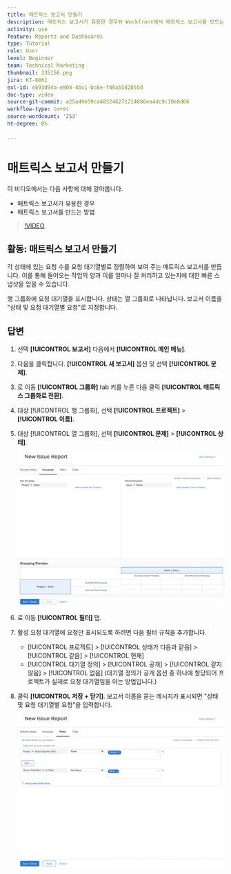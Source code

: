 ```yaml
---
title: 매트릭스 보고서 만들기
description: 매트릭스 보고서가 유용한 경우와 Workfront에서 매트릭스 보고서를 만드는 방법을 알아봅니다.
activity: use
feature: Reports and Dashboards
type: Tutorial
role: User
level: Beginner
team: Technical Marketing
thumbnail: 335156.png
jira: KT-8861
exl-id: e893d94a-e808-4bc1-bc6e-f46a5582b55d
doc-type: video
source-git-commit: a25a49e59ca483246271214886ea4dc9c10e8d66
workflow-type: tm+mt
source-wordcount: '253'
ht-degree: 0%

---
```


# 매트릭스 보고서 만들기

이 비디오에서는 다음 사항에 대해 알아봅니다.

* 매트릭스 보고서가 유용한 경우
* 매트릭스 보고서를 만드는 방법

>[!VIDEO](https://video.tv.adobe.com/v/335156/?quality=12&learn=on)

## 활동: 매트릭스 보고서 만들기

각 상태에 있는 요청 수를 요청 대기열별로 정렬하여 보여 주는 매트릭스 보고서를 만듭니다. 이를 통해 들어오는 작업의 양과 이를 얼마나 잘 처리하고 있는지에 대한 빠른 스냅샷을 얻을 수 있습니다.

행 그룹화에 요청 대기열을 표시합니다. 상태는 열 그룹화로 나타납니다. 보고서 이름을 &quot;상태 및 요청 대기열별 요청&quot;로 지정합니다.

## 답변

1. 선택 **[!UICONTROL 보고서]** 다음에서 **[!UICONTROL 메인 메뉴]**.
1. 다음을 클릭합니다. **[!UICONTROL 새 보고서]** 옵션 및 선택 **[!UICONTROL 문제]**.
1. 로 이동 **[!UICONTROL 그룹화]** tab 키를 누른 다음 클릭 **[!UICONTROL 매트릭스 그룹화로 전환]**.
1. 대상 [!UICONTROL 행 그룹화], 선택 **[!UICONTROL 프로젝트]** > **[!UICONTROL 이름]**.
1. 대상 [!UICONTROL 열 그룹화], 선택 **[!UICONTROL 문제]** > **[!UICONTROL 상태]**.

   ![새 문제 보고서 그룹화를 만드는 화면 이미지](assets/matrix-report-groupings.png)

1. 로 이동 **[!UICONTROL 필터]** 탭.
1. 활성 요청 대기열에 요청만 표시되도록 하려면 다음 필터 규칙을 추가합니다.

   * [!UICONTROL 프로젝트] > [!UICONTROL 상태가 다음과 같음] > [!UICONTROL 같음] > [!UICONTROL 현재]
   * [!UICONTROL 대기열 정의] > [!UICONTROL 공개] > [!UICONTROL 같지 않음] > [!UICONTROL 없음] (대기열 정의가 공개 옵션 중 하나에 할당되어 프로젝트가 실제로 요청 대기열임을 아는 방법입니다.)

1. 클릭 **[!UICONTROL 저장 + 닫기]**. 보고서 이름을 묻는 메시지가 표시되면 &quot;상태 및 요청 대기열별 요청&quot;을 입력합니다.

   ![새 문제 보고서 필터를 만드는 화면 이미지](assets/matrix-report-filters.png)
